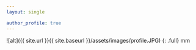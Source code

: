```yaml
---
layout: single

author_profile: true
---
```


![alt]({{ site.url }}{{ site.baseurl }}/assets/images/profile.JPG)
{: .full}
mm
